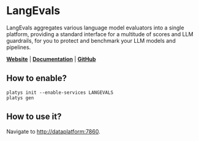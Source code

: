 # LangEvals

LangEvals aggregates various language model evaluators into a single platform, providing a standard interface for a multitude of scores and LLM guardrails, for you to protect and benchmark your LLM models and pipelines. 

**[Website](https://langwatch.ai/)** | **[Documentation](https://docs.langwatch.ai/introduction)** | **[GitHub](https://github.com/langwatch/langevals)**

## How to enable?

```
platys init --enable-services LANGEVALS
platys gen
```

## How to use it?

Navigate to <http://dataplatform:7860>.
